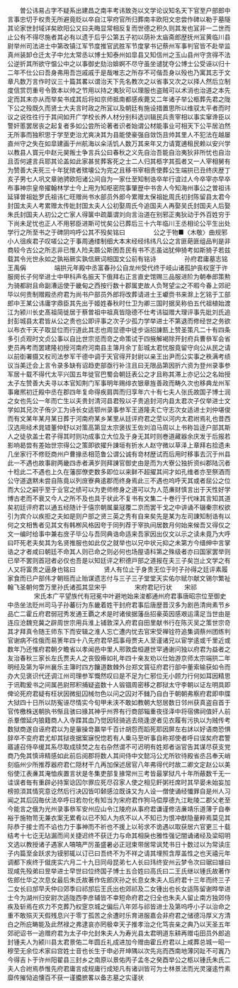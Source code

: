 <!-- { "loadSidebar": true } -->
　　曽公讳易占字不疑系出建昌之南丰考讳致尧以文学论议知名天下官至户部郎中言事忠切于权贵无所避竟贬以卒自江寜府官所归葬南丰欧阳文忠尝作碑以勒于墓隧其论家世封域详矣欧阳公又曰夫晦显常相反复而世德之积久则其发也冝非一二世而止公有不得尽施者其必有以遗于后乎公第五子初以荫补太庙斋郎歴抚州冝黄临川县尉举州司法进士中第改镇江军节度推官武胜军节度掌书记蔡州军事判官皆不赴举监真州装卸仓迁太子中允太常丞以博士知泰州如皐县又知信州之玉山县州守贪得不法公逆折其所欲守愠公中之以事御史劾治媕婀不尽守虽坐谴犹夺公博士公受诬以归十二年不仕公曰吾身弗用吾岂戚戚于是哉唯志之所存不可偕吾身以殁也乃寓其志于文章凡数万言作时议三十篇其畧以谓治天下先名教次之以省事又次之以择人然后立制度信赏罚重号令敦本以帅之节用以持之夷狄可以理服也盗贼可以术消也治道之本先定而其末亦从而举矣书成其后将如京师抵南都感疾薨又二年诸子举公柩葬先君之陇下公之殁既久而贤士大夫言时政之所冝以及朝廷有施设措置思所以维驭太平者而时议之说徃徃行于其间如开广学校长养人材分别科选训辑民兵责宰相以事实窜谗臣以警奸慝罢居丧之起复者多如公尝所论著者识者始谓公材能事业可相天下公平居泊然无所事而独积思于学至吏治尤爽决其为县能使豪强自敛饬且帅其里人不犯法在越屡直州守之失在如皐建画于州航海以籴活饥人数万其来年又力请寛逋租民赖以安兴学以教县人寳元中赵元昊叛士争言兵公曰春秋之义先自治吾能自治夷狄非所忧也自治且否何遽言兵耶其论盖如此家甚贫葬客死之士二人归其柩字其孤者又一人宰相舅有为赞善大夫死三十年犹殡者殡壊公为完之且移书宰相责使葬公生端拱已丑终庆歴丁亥子男七人巩文章驰骋欧阳诸公间自为一家仕至知制诰卒牟行谊过人今卒宰亦早卒布事神宗皇帝擢翰林学士今上用为知枢密院事肇歴中书舎人今知海州事公之曽祖讳延铎曽祖妣罗氏祖讳仁旺赠尚书水部员外郎今累赠太保祖妣周氏初封陈留县太君今封国太夫人考累赠太传妣封国太夫人公初娶周氏今追国夫人再娶吴氏封国夫人后娶朱氏封国夫人初公之亡家人得箧中疏藁谓刘向言治道在别邪正夷狄动于外百姓穷于下尚未足忧也正人不用邪臣进斯可忧矣公已葬后三十六年临川王丞相论公平生出处学行之所至书之于碑阴呜呼公其不殁矣铭曰
　　
　　公之于物■〈木敬〉曲规邪小人徂疾君子叹嗟公之于事周通缕制细大本末经经纬纬凡公之言匪葩匪组品判是非商较今古公之所志非已惟人险夫踬公斯困吾民有书不志虽诎犹伸猗考如斯猗子若兹载其令光世永如之孰裕厥实孰信厥词相国文公前有铭诗
　　
　　孙府君庸墓志铭　　王禹偁
　　
　　端拱元年殿中丞富春孙公自龙州受代终于岐山诸孤护丧权窆于许服阕长子何举进士中甲科声名振天下俄拜右正言直史馆赐三品服进阶为朝奉郎策勲为骑都尉且命副漕运使于畿甸之西按行数十郡属吏故人负弩望尘之不暇今春上郊祀毕以何贵制赠殿丞府君为尚书户部员外郎将改葬请进士王巘赍书来滁上乞铭于工部郎中王某公讳庸字鼎臣其先出于姬姓春秋时仕卫为卿三国时据吴称伯五代祖植始渡江为颍川长史髙祖简徙居于蔡曽祖中祖真皆隐德不仕考讳镒赠大理评事先妣刘氏追封彭城县太君皆从公之贵也公即评事之次子少孤力学举进士不第退而修经世之务欲以布衣干天子取显位而行道此其志也周显德中徒步诣招諌匦上赞圣策凡二十有四条多引贞观时文贞公事以自比世宗览而竒之命策试于四掖解褐除开封府兵曹叅军会省吏员再考而罢建隆初授河南府河南县主簿月余丁彭城太君忧服竟留守向公从民之请以前衘署摄又权司法参军干德中调于天官得开封尉以亲王出尹而公实事之秩满考绩议当美迁会上言令录多缺有诏趋吏部亟行补注且曰无限品第因折六资为登州录事参军居十载不得代太平兴国五年徙官巴蜀会朝廷表公之才且称其滞上亦记公之名始授太子左赞善大夫寻以本官知荆门军事明年赐绯衣银章旌善政而畴久次也移典龙州军事雍熈初迁殿中丞在郡四年复命得疾肩舆而归享年六十有七夫人张氏故国子博士润之女也先公一年而亡生以夫贵封清河县君殁以子贵追封河内县太君次子仅举进士文学如其兄次子侑少工为诗长女适鄂州录事参军王道隆夫亡守志次女适进士刘仲堪俊而有文某年某月某日葬于河南府某乡某里从廷评府君之茔以河内太君祔焉礼也昔西汉选用经术晁错董仲舒以对策高第显太宗褒拔王佐刘洎马周以上书称旨逹户部其斯人之徒欤盖士君子得其时则功成事立大位及于身无其时则巻道藏器余庆发于后报若影响曷尝有差始世宗得公之策即欲擢升諌垣有折水人赵守微以草泽上章拜右拾遗未几坐家行不修贬商州户曹掾丞相范鲁公谓公诚有竒材歴试而后用时移事去沉于州县此一不遇也故事尉两畿四赤者满岁则拜諌官御史由是而为大寮公独折资纠郡陆沉者十稔此二不遇也上久在藩邸僚吏数多即位以来鲜不超擢其间才如孔维者亦至祭酒而公守道退黙未尝自陈竟以列庻寮典逺郡而终身焉此三不遇也呜呼天其或者屈公之位而大公之嗣乎至于业官之绩可以为吏师修身之道可以为人范亷财慎言出于天性好学博古老而不衰又今人之所不及也具于状此不复书有文集二十巻行于代味其言知其道矣初廷评府君以通五经随计于僖宗朝属巢冦覆二京而罢干戈之中讲诵不辍秦宗权欲引为宾介以疾拒之夫如是则户部之贤三英之秀有自来矣先是某为左司諌知制诰有以何之文相售者见其文有韩栁风格因夸于同列荐于宰执间居数月何始来候吾又得仅之文一编时给事中兼右庻子毕公与吾同典诰命适来吾家因出仅文以示之读未竟乃大呼曰吓死老夫矣其为名贤推服也如此仅之就举也以兄中状元抑之未第方今缙绅中言掌诰之才者咸曰朝廷不命其人则已命之则必何也场屋语科第之殊级者亦曰国家罢举则已举不罢则首冠者必仅也吾是以知廷评之积德戸部之道报在夫三子矣岂止文学之有人又将富贵之逼身也铭曰
　　
　　贤人有位止于身贵无位于时子孙得之廷评素履家食而已户部伟才朝班而止贻谋遗志付与三子三子堂堂天实佑尔赋尔献文锡尔繁祉翰飞圣朝何啻万里孙氏诸孤其显宋乎
　　
　　宋府君玘行状　　宋祁
　　
　　宋氏本广平望族代有冠冕中叶避地始来浚都通州府君事唐昭宗位至御史中丞坐法贬州司马子孙蕃衍为东畿着姓干封府君事后唐歴晋汉多为剧邑清尙素节乡品亡二霍丘府君弱冠秀发通王覇之术是时诸侯据藩岳招豪英因感艰运濡足当世由是连应沧魏兖冀之辟周世宗用兵淮上铺敦深入府君自田里献书行在陈灭吴之策世宗竒其才拜真令随王师东下而安辑之淮人忘亡遭内忧去官宋受禅铨符追集调蔡州团练判官谢病不徃俄而易箦年四十八先府君早孤事母贾夫人至谨诸兄以宦学逺或千里近或数年乃还惟府君朝夕瞻省以孝闻邑中里人邢敦盘桓遯世罕通谢问独以府君为益者之友治春秋三家长左氏贾夫人之丧毁瘠如礼年四十亲友劝以仕始游京师太宗端拱二年明经及第为寜州襄乐主簿时四方饟道数棘外台郑文寳征府君行部中董索输获如令而办大见褒识代还调江州司理参军慨然叹曰是不足为仁邪位无小顾力行何如耳因精思于讯鞫爰书之间属邑尉邢积捕疑盗数十人锻锢周密移之郡狱太守李朝以证左明具即俾论死府君疑有枉状因微挺囚械勿色以问之囚对不雠乃自白于朝朝弗察府君即申牒大狱四十日所以防寃诬尽情实今旬甲未浃不敢如教朝大怒居数日邻州获真盗自首于官传檄株送朝执书惭且骇曰掾其神乎州界有行商部辎重夜径泽中将宿佛祠值奸人前杀羣僧延内狼籍商人入寺蹀其血乃觉因轻骑逃去晓逢逻者见衣履有污执以为贼传考数狱商遂自诬府君以为是軰操竒赢举千百计胡怨而蹈死耶因屏左右訹以好语商恐惧辞卒不变府君尤却其狱夜据案寐怳惚若有人乗马至听事自称郑使者呼曰误矣府君警寤遽召侍卒缓其系尽取成牍焚之左右杂然谓不可迟明有姓郑者诣官告其谋尽获支党商乃免其慎谛精感如此前后阅郡将数人其间侍中文懿冯公尤所钦待殿省丞吕奉天峭刻临州少所推荐器府君仁隠材干凢再加保述居官八年弗得代时故二卿文定赵公以美俗使江表亷其淹恤疾置言状是冬集吏部复掾常州三考皆最掌狱凡十年所蔽数千无一诖误者毎有重辟必持案谂囚尔罪应死尽召家人使之相见飦粥祍席时其早晏未始妄加榜掠湏其情究意讫然后行决囚皆叩颡感泣既诛又为人设一僧使诵经懴罪自是州人习闻之其后囚毎伏法卒呼曰若勿化有知当为宋府君作狗马偿厚德九江毗陵二郡父老至今能言之俄为光州录事叅军安州应山令江陵府从事府君谦谨修洁亷靖乐道薄于自奉裕于施物笥无兼衣案无累肴以已不知人为疚不以人不知已为恨冲猷隐量粹焉莫见其际恭于接士而不谄也力于事神而不祈也不援上以茍求不诡遇以取获居六官更三十载结考十七讫无玷漏而间关捷迟终不获迁力与命其相戾也雅性强记闇诵诸经及梁昭明文选以教授诸子遇家人嗃嗃严厉虽盛暑必正冠束带居常讽梵书日十数过以为常读庄子内篇至金跃求为镆邪辄以订已曰吾终不为不祥之请其埋照含厚盖性之也天禧元年调都下疾终于僦庑实六月二十九日同母昆弟七人长曰玮终安州云梦令次曰琚曰璩曰现咸先殁弟曰昱举进士早世曰位终国子博士五合姓曰高氏曰二王氏继以锺氏故著作佐郎仕华之次息女最后朱氏故著作佐郎庆孙之长息女朱夫人后府君十三年而终三子二女长曰邡早夭仲曰郊季曰祁邡后王氏出也郊祁及二女锺出也长女适陈留谢晔举进士今为湖州归安尉次适陇西李彦辅皆不幸短命府君之归全也朱夫人留止南方独郊侍疾及斩焉在疚力不克葬乃权窆京城之偏后八年郊与祁皆进士及第呜呼小子以治命之重不敢殒灭天假残息兴于零丁孤苦之余遭时乐育进服嘉会非府君之储德冯厚义方清白之所庇畴能及此然禄之弗逮哀亦罔极幸天子推孝治之化笃丧亲之典乃以天圣五年郊祀诏书一追赠府君为太子中允封朱夫人为寿光县太君明道东耕再赠屯田员外郎追封锺夫人为颍川县太君景佑二年圆丘礼成进加今赠由霍丘府君以上咸葬总城一昭一穆茔无余位术家曰宫姓士音也长生于申必开坤隅以次先兆而西南地薄冈趾不可竁乃今得吉卜于许州阳翟县三封乡之南原以景佑丙子孟冬之癸酉举公之柩以锺氏朱氏二夫人合祔焉恭惟先府君庸言成规庸行成矩凡有诸训皆可为士林景法而光灵寖逺竹素靡传摧恸追懐百不获一谨攟摭畧以备志墓之实谨状
　　
